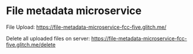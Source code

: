 # File metadata microservice

File Upload:
https://file-metadata-microservice-fcc-five.glitch.me/

Delete all uploaded files on server:
https://file-metadata-microservice-fcc-five.glitch.me/delete
